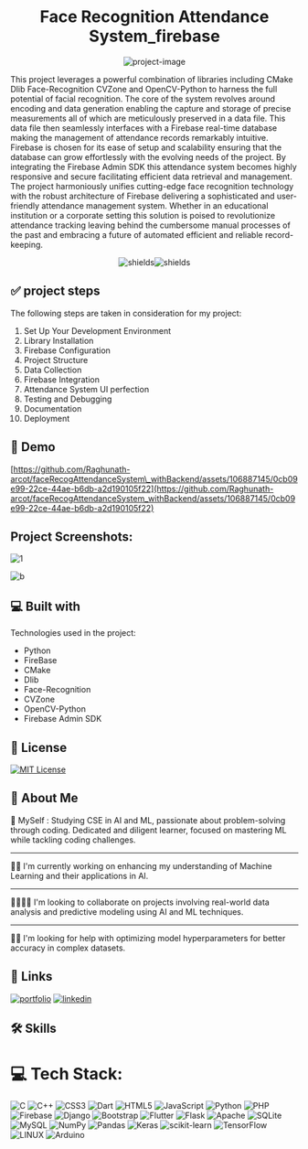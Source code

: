 <h1 align="center" id="title">Face Recognition Attendance System_firebase</h1>

<p align="center"><img src="https://socialify.git.ci/Raghunath-arcot/faceRecogAttendanceSystem_withBackend/image?font=Inter&amp;forks=1&amp;issues=1&amp;language=1&amp;name=1&amp;owner=1&amp;pattern=Diagonal%20Stripes&amp;pulls=1&amp;stargazers=1&amp;theme=Auto" alt="project-image"></p>

<p id="description">This project leverages a powerful combination of libraries including CMake Dlib Face-Recognition CVZone and OpenCV-Python to harness the full potential of facial recognition. The core of the system revolves around encoding and data generation enabling the capture and storage of precise measurements all of which are meticulously preserved in a data file. This data file then seamlessly interfaces with a Firebase real-time database making the management of attendance records remarkably intuitive. Firebase is chosen for its ease of setup and scalability ensuring that the database can grow effortlessly with the evolving needs of the project. By integrating the Firebase Admin SDK this attendance system becomes highly responsive and secure facilitating efficient data retrieval and management. The project harmoniously unifies cutting-edge face recognition technology with the robust architecture of Firebase delivering a sophisticated and user-friendly attendance management system. Whether in an educational institution or a corporate setting this solution is poised to revolutionize attendance tracking leaving behind the cumbersome manual processes of the past and embracing a future of automated efficient and reliable record-keeping.</p>

<p align="center"><img src="https://img.shields.io/badge/Python-OpenCV-yellow" alt="shields"><img src="https://img.shields.io/badge/EZCheckIn-Raghu-green" alt="shields"></p>

## ✅ project steps 

The following steps are taken in consideration for my project:
1.  Set Up Your Development Environment
2.  Library Installation
3.  Firebase Configuration
4.  Project Structure
5.  Data Collection
6.  Firebase Integration
7.  Attendance System UI perfection
8.  Testing and Debugging
9.  Documentation
10.  Deployment






<h2>🚀 Demo</h2>

[https://github.com/Raghunath-arcot/faceRecogAttendanceSystem\_withBackend/assets/106887145/0cb09e99-22ce-44ae-b6db-a2d190105f22](https://github.com/Raghunath-arcot/faceRecogAttendanceSystem_withBackend/assets/106887145/0cb09e99-22ce-44ae-b6db-a2d190105f22)

<h2>Project Screenshots:</h2>

![1](https://github.com/Raghunath-arcot/faceRecogAttendanceSystem_withBackend/assets/106887145/e4c5e6d7-2930-49af-be31-21fb03b61ed3)


![b](https://github.com/Raghunath-arcot/faceRecogAttendanceSystem_withBackend/assets/106887145/909a0fc1-cf57-4970-a33b-86b995b477a5)

  
  
<h2>💻 Built with</h2>

Technologies used in the project:

*   Python
*   FireBase
*   CMake
*   Dlib
*   Face-Recognition
*   CVZone
*   OpenCV-Python
*   Firebase Admin SDK

## 🪪 License

[![MIT License](https://img.shields.io/badge/License-MIT-green.svg)](https://choosealicense.com/licenses/mit/)


## 💫 About Me

💁 MySelf : Studying CSE in AI and ML, passionate about problem-solving through coding. Dedicated and diligent learner, focused on mastering ML while tackling coding challenges.

---

👨‍💻 I'm currently working on enhancing my understanding of Machine Learning and their applications in AI.

---

🫱🏻‍🫲🏿 I'm looking to collaborate on projects involving real-world data analysis and predictive modeling using AI and ML techniques.

---

👨‍💼 I'm looking for help with optimizing model hyperparameters for better accuracy in complex datasets.

## 🔗 Links
[![portfolio](https://img.shields.io/badge/my_portfolio-000?style=for-the-badge&logo=ko-fi&logoColor=white)](https://raghunath-arcot.github.io/portfolio_raghunath.github.io/)
[![linkedin](https://img.shields.io/badge/linkedin-0A66C2?style=for-the-badge&logo=linkedin&logoColor=white)](https://www.linkedin.com/in/raghunath-rao-arcot-584928223/)

## 🛠 Skills
# 💻 Tech Stack:
![C](https://img.shields.io/badge/c-%2300599C.svg?style=plastic&logo=c&logoColor=white) ![C++](https://img.shields.io/badge/c++-%2300599C.svg?style=plastic&logo=c%2B%2B&logoColor=white) ![CSS3](https://img.shields.io/badge/css3-%231572B6.svg?style=plastic&logo=css3&logoColor=white) ![Dart](https://img.shields.io/badge/dart-%230175C2.svg?style=plastic&logo=dart&logoColor=white) ![HTML5](https://img.shields.io/badge/html5-%23E34F26.svg?style=plastic&logo=html5&logoColor=white) ![JavaScript](https://img.shields.io/badge/javascript-%23323330.svg?style=plastic&logo=javascript&logoColor=%23F7DF1E) ![Python](https://img.shields.io/badge/python-3670A0?style=plastic&logo=python&logoColor=ffdd54) ![PHP](https://img.shields.io/badge/php-%23777BB4.svg?style=plastic&logo=php&logoColor=white) ![Firebase](https://img.shields.io/badge/firebase-%23039BE5.svg?style=plastic&logo=firebase) ![Django](https://img.shields.io/badge/django-%23092E20.svg?style=plastic&logo=django&logoColor=white) ![Bootstrap](https://img.shields.io/badge/bootstrap-%23563D7C.svg?style=plastic&logo=bootstrap&logoColor=white) ![Flutter](https://img.shields.io/badge/Flutter-%2302569B.svg?style=plastic&logo=Flutter&logoColor=white) ![Flask](https://img.shields.io/badge/flask-%23000.svg?style=plastic&logo=flask&logoColor=white) ![Apache](https://img.shields.io/badge/apache-%23D42029.svg?style=plastic&logo=apache&logoColor=white) ![SQLite](https://img.shields.io/badge/sqlite-%2307405e.svg?style=plastic&logo=sqlite&logoColor=white) ![MySQL](https://img.shields.io/badge/mysql-%2300f.svg?style=plastic&logo=mysql&logoColor=white) ![NumPy](https://img.shields.io/badge/numpy-%23013243.svg?style=plastic&logo=numpy&logoColor=white) ![Pandas](https://img.shields.io/badge/pandas-%23150458.svg?style=plastic&logo=pandas&logoColor=white) ![Keras](https://img.shields.io/badge/Keras-%23D00000.svg?style=plastic&logo=Keras&logoColor=white) ![scikit-learn](https://img.shields.io/badge/scikit--learn-%23F7931E.svg?style=plastic&logo=scikit-learn&logoColor=white) ![TensorFlow](https://img.shields.io/badge/TensorFlow-%23FF6F00.svg?style=plastic&logo=TensorFlow&logoColor=white) ![LINUX](https://img.shields.io/badge/Linux-FCC624?style=plastic&logo=linux&logoColor=black) ![Arduino](https://img.shields.io/badge/-Arduino-00979D?style=plastic&logo=Arduino&logoColor=white)


